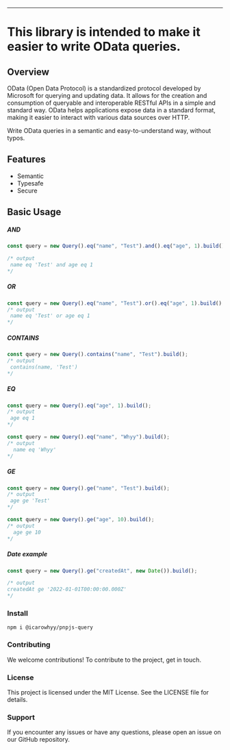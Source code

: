 ---

# This library is intended to make it easier to write OData queries.

## Overview

<p>
OData (Open Data Protocol) is a standardized protocol developed by Microsoft for querying and updating data. It allows for the creation and consumption of queryable and interoperable RESTful APIs in a simple and standard way. OData helps applications expose data in a standard format, making it easier to interact with various data sources over HTTP.
</p>

<p>
Write OData queries in a semantic and easy-to-understand way, without typos.
</p>

## Features

- Semantic
- Typesafe
- Secure

## Basic Usage

<h5>AND</h5>

```js
const query = new Query().eq("name", "Test").and().eq("age", 1).build();

/* output
 name eq 'Test' and age eq 1
*/
```

<h5>OR</h5>

```js
const query = new Query().eq("name", "Test").or().eq("age", 1).build();
/* output
 name eq 'Test' or age eq 1
*/
```

<h5>CONTAINS</h5>

```js
const query = new Query().contains("name", "Test").build();
/* output
 contains(name, 'Test')
*/
```

<h5>EQ</h5>

```js
const query = new Query().eq("age", 1).build();
/* output
 age eq 1
*/

const query = new Query().eq("name", "Whyy").build();
/* output
  name eq 'Whyy'
*/
```

<h5>GE</h5>

```js
const query = new Query().ge("name", "Test").build();
/* output
 age ge 'Test'
*/

const query = new Query().ge("age", 10).build();
/* output
  age ge 10
*/
```

<h5>Date example</h5>

```js
const query = new Query().ge("createdAt", new Date()).build();

/* output
createdAt ge '2022-01-01T00:00:00.000Z'
*/
```

### Install

```shell
npm i @icarowhyy/pnpjs-query
```

### Contributing

We welcome contributions! To contribute to the project, get in touch.

### License

This project is licensed under the MIT License. See the LICENSE file for details.

### Support

If you encounter any issues or have any questions, please open an issue on our GitHub repository.
